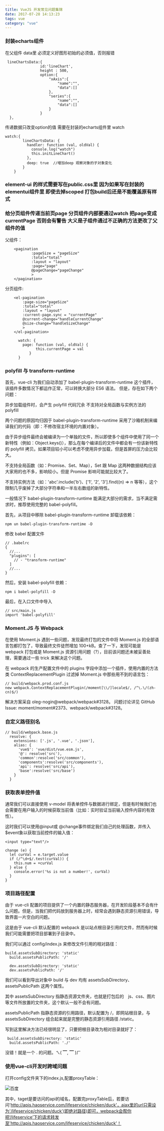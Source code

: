 ```yaml
---
title: VueJS 开发常见问题集锦
date: 2017-07-28 14:13:23
tags: vue
category: "vue" 
---
```


### **封装echarts组件**
在父组件 data里 必须定义好图形初始的必须值，否则报错
```
 lineChartsData:{
                id:'lineChart',
                height : 500,
                option:{
                    "xAxis":{
                        "name":"",
                        "data":[]
                    },
                    "series":{
                        "name":"",
                        "data":[]
                    }
                }
  },

```

传递数据只改变option的值 需要在封装的echarts组件里 watch
```
watch:{
        lineChartsData: {
          handler: function (val, oldVal) { 
            console.log("watch")
            this.initLineChart()
          },
          deep: true  //增加deep 观察对象的子对象变化
        }
    }

```

### **element-ui 的样式需要写在public.css里  因为如果写在封装的 elementui组件里 即使去掉scoped 打包build后还是不能覆盖原有样式**



### **给分页组件传递当前页page 分页组件内部要通过watch 把page变成currentPage 否则会有警告 大义是子组件通过不正确的方法更改了父组件的值**
父组件：
```
    <pagination
            :pageSize = "pageSize"
            :total="total"
            :layout = "layout"
            :page="page"
            @pageChange="pageChange"
            >
    </pagination>
```

分页组件:
```
    <el-pagination
        :page-size="pageSize"
        :total="total"
        :layout = "layout"
        :current-page.sync = "currentPage"
        @current-change="handleCurrentChange"
        @size-change="handleSizeChange"
        >
    </el-pagination>

      watch: {
        page: function (val, oldVal) {
              this.currentPage = val
           }
      }
```




### **polyfill 与 transform-runtime**

首先，vue-cli 为我们自动添加了 babel-plugin-transform-runtime 这个插件，该插件多数情况下都运作正常，可以转换大部分 ES6 语法。
但是，存在如下两个问题：

异步加载组件时，会产生 polyfill 代码冗余
不支持对全局函数与实例方法的 polyfill

两个问题的原因均归因于 babel-plugin-transform-runtime 采用了沙箱机制来编译我们的代码（即：不修改宿主环境的内置对象）。

由于异步组件最终会被编译为一个单独的文件，所以即使多个组件中使用了同一个新特性（例如：Object.keys()），那么在每个编译后的文件中都会有一份该新特性的 polyfill 拷贝。如果项目较小可以考虑不使用异步加载，但是首屏的压力会比较大。

不支持全局函数（如：Promise、Set、Map），Set 跟 Map 这两种数据结构应该大家用的也不多，影响较小。但是 Promise 影响可能就比较大了。

不支持实例方法（如：'abc'.include('b')、['1', '2', '3'].find((n) => n 等等），这个限制几乎废掉了大部分字符串和一半左右数组的新特性。

一般情况下 babel-plugin-transform-runtime 能满足大部分的需求，当不满足需求时，推荐使用完整的 babel-polyfill。

首先，从项目中移除 babel-plugin-transform-runtime
卸载该依赖：
```
npm un babel-plugin-transform-runtime -D
```
修改 babel 配置文件
```
// .babelrc
{
  //...
  "plugins": [
    // - "transform-runtime"
  ]
  //...
}
```
然后，安装 babel-polyfill 依赖：
```
npm i babel-polyfill -D
```
最后，在入口文件中导入
```
// src/main.js
import 'babel-polyfill'
```

### **Moment.JS 与 Webpack**

在使用 Moment.js 遇到一些问题，发现最终打包的文件中将 Moment.js 的全部语言包都打包了，导致最终文件徒然增加 100+kB。查了一下，发现可能是 webpack 打包或是 Moment.js 资源引用问题（?），目前该问题还未被妥善处理，需要通过一些 trick 来解决这个问题。

在 webpack 的生产配置文件中的 plugins 字段中添加一个插件，使用内置的方法类 ContextReplacementPlugin 过滤掉 Moment.js 中那些用不到的语言包：
```
// build/webpack.prod.conf.js
new webpack.ContextReplacementPlugin(/moment[\\/]locale$/, /^\.\/(zh-cn)$/)
```
解决方案采自 oleg-nogin@webpack/webpack#3128。
问题讨论详见 GitHub Issue: moment/moment#2373、webpack/webpack#3128。


### **自定义路径别名**

```
// build/webpack.base.js
  resolve: {
    extensions: ['.js', '.vue', '.json'],
    alias: {
      'vue$': 'vue/dist/vue.esm.js',
      '@': resolve('src'),
      'common':resolve('src/common'),
      'components':resolve('src/components'),
      'api': resolve('src/api'),
      'base':resolve('src/base')
    }
  }
```

### **获取表单控件值**
通常我们可以直接使用 v-model 将表单控件与数据进行绑定，但是有时候我们也会需要在用户输入的时候获取当前值（比如：实时验证当前输入控件内容的有效性）。

这时我们可以使用@input或 @change事件绑定我们自己的处理函数，并传入 $event象以获取当前控件的输入值：
```
<input type="text"/>

change (e) {
  let curVal = e.target.value
  if (/^\d+$/.test(curVal)) {
    this.num = +curVal
  } else {
    console.error('%s is not a number!', curVal)
  }
}
```


### **项目路径配置**

由于 vue-cli 配置的项目提供了一个内置的静态服务器，在开发阶段基本不会有什么问题。但是，当我们把代码放到服务器上时，经常会遇到静态资源引用错误，导致界面一片空白的问题。

这是由于 vue-cli 默认配置的 webpack 是以站点根目录引用的文件，然而有时候我们可能需要把项目部署到子目录中。

我们可以通过 config/index.js 来修改文件引用的相对路径：
```
build.assetsSubDirectory: 'static'
  build.assetsPublicPath: '/'
 
  dev.assetsSubDirectory: 'static'
  dev.assetsPublicPath: '/'
```
我们可以看到导出对象中 build 与 dev 均有 assetsSubDirectory、assetsPublicPath 这两个属性。

其中 assetsSubDirectory 指静态资源文件夹，也就是打包后的　js、css、图片等文件所放置的文件夹，这个默认一般不会有问题。

assetsPublicPath 指静态资源的引用路径，默认配置为 /，即网站根目录，与 assetsSubDirectory 组合起来就是完整的静态资源引用路径 /static。

写到这里解决方法已经很明显了，只要把根目录改为相对目录就好了：
```
 build.assetsSubDirectory: 'static'
  build.assetsPublicPath: './'
```
没错！就是一个 . 的问题。ㄟ( ▔, ▔ )ㄏ

### **使用vue-cli开发时跨域问题**

打开config文件夹下的index.js,配置proxyTable：

![百度](/uploads/vue1.png)

其中，taget是要访问的api的域名，配置完proxyTable后，若要访问'http://apis.haoservice.com/lifeservice/chicken/duck'，ajax里的url只需设为'/lifeservice/chicken/duck'(即绝对路径)即可，webpack会帮你把‘/lifeservice’下的请求转发至'http://apis.haoservice.com/lifeservice/chicken/duck'！





